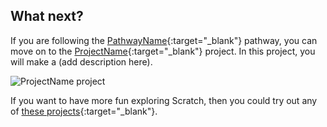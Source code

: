 ## What next?

If you are following the [PathwayName](https://projects.raspberrypi.org/en/raspberrypi/pathway-name){:target="_blank"}  pathway, you can move on to the [ProjectName](https://projects.raspberrypi.org/en/projects/project-name){:target="_blank"}  project. In this project, you will make a (add description here).

![ProjectName project](images/projectname-project.png)

If you want to have more fun exploring Scratch, then you could try out any of [these projects](https://projects.raspberrypi.org/en/projects?software%5B%5D=scratch&curriculum%5B%5D=%201){:target="_blank"}.